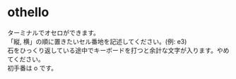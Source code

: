 # othello
ターミナルでオセロができます。  
「縦, 横」の順に置きたいセル番地を記述してください。(例: e3)  
石をひっくり返している途中でキーボードを打つと余計な文字が入ります。やめてください。  
初手番は o です。
